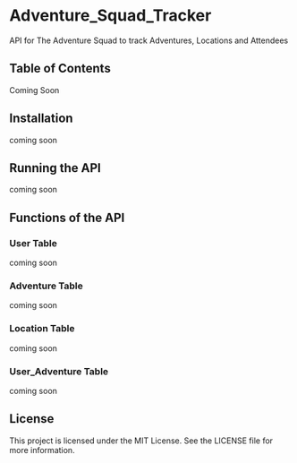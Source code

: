 # Adventure_Squad_Tracker
API for The Adventure Squad to track Adventures, Locations and Attendees

## Table of Contents

Coming Soon 


## Installation 

<!--bash
Copy code
git clone https://github.com/your-username/my-simple-api.git
cd my-simple-api
npm install
Usage
To start the API, run the following command: -->
coming soon

## Running the API

coming soon

## Functions of the API

### User Table

coming soon

### Adventure Table

coming soon

### Location Table

coming soon

### User_Adventure Table

coming soon

<!--GET /items: Retrieves a list of all items in the database.
POST /items: Creates a new item in the database.
PUT /items/:id: Updates an existing item in the database.
DELETE /items/:id: Deletes an existing item from the database.
Each request should include the appropriate headers and data (if necessary) in the request body.-->


## License
This project is licensed under the MIT License. See the LICENSE file for more information.

